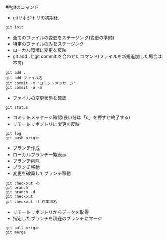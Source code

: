 ##gitのコマンド
- gitリポジトリの初期化
```
git init
```
- 全てのファイルの変更をステージング(変更の準備)
- 特定のファイルのみをステージング
- ローカル環境に変更を反映
- git add .とgit commit を合わせたコマンド(ファイルを新規追加した場合は不可)
```
git add .
git add ファイル名
git commit -m "コミットメッセージ"
git commit -a -m
```
- ファイルの変更状態を確認
```
git status
```
- コミットメッセージ確認(長い分は「q」を押すと終了する)
- リモートリポジトリに変更を反映
```
git log
git push origin
```
- ブランチ作成
- ローカルブランチ一覧表示
- ブランチ削除
- ブランチ移動
- 変更を破棄してブランチ移動
```
git checkout -b
git branch
git branch -d
git checkout
git checkout -f 作業場名
```
- リモートリポジトリからデータを取得
- 指定したブランチを現在のブランチにマージ

```
git pull origin
git merge
```
